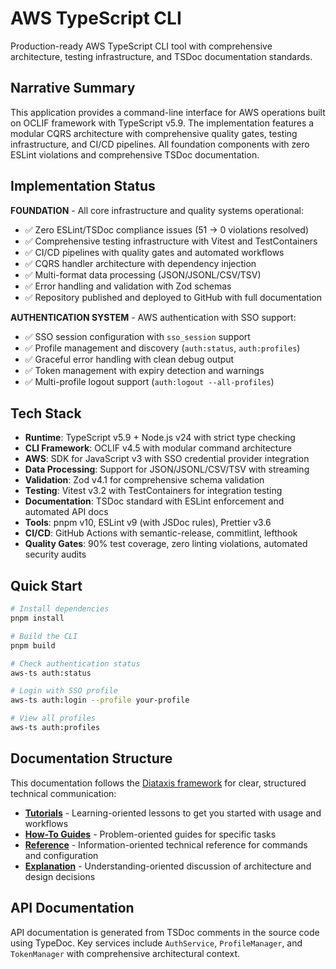 # AWS TypeScript CLI

Production-ready AWS TypeScript CLI tool with comprehensive architecture,
testing infrastructure, and TSDoc documentation standards.

## Narrative Summary

This application provides a command-line interface for AWS operations built on
OCLIF framework with TypeScript v5.9. The implementation features a modular
CQRS architecture with comprehensive quality gates, testing infrastructure,
and CI/CD pipelines. All foundation components with zero ESLint violations
and comprehensive TSDoc documentation.

## Implementation Status

**FOUNDATION** - All core infrastructure and quality systems operational:

- ✅ Zero ESLint/TSDoc compliance issues (51 → 0 violations resolved)
- ✅ Comprehensive testing infrastructure with Vitest and TestContainers
- ✅ CI/CD pipelines with quality gates and automated workflows
- ✅ CQRS handler architecture with dependency injection
- ✅ Multi-format data processing (JSON/JSONL/CSV/TSV)
- ✅ Error handling and validation with Zod schemas
- ✅ Repository published and deployed to GitHub with full documentation

**AUTHENTICATION SYSTEM** - AWS authentication with SSO support:

- ✅ SSO session configuration with `sso_session` support
- ✅ Profile management and discovery (`auth:status`, `auth:profiles`)
- ✅ Graceful error handling with clean debug output
- ✅ Token management with expiry detection and warnings
- ✅ Multi-profile logout support (`auth:logout --all-profiles`)

## Tech Stack

- **Runtime**: TypeScript v5.9 + Node.js v24 with strict type checking
- **CLI Framework**: OCLIF v4.5 with modular command architecture
- **AWS**: SDK for JavaScript v3 with SSO credential provider integration
- **Data Processing**: Support for JSON/JSONL/CSV/TSV with streaming
- **Validation**: Zod v4.1 for comprehensive schema validation
- **Testing**: Vitest v3.2 with TestContainers for integration testing
- **Documentation**: TSDoc standard with ESLint enforcement and automated
  API docs
- **Tools**: pnpm v10, ESLint v9 (with JSDoc rules), Prettier v3.6
- **CI/CD**: GitHub Actions with semantic-release, commitlint, lefthook
- **Quality Gates**: 90% test coverage, zero linting violations, automated
  security audits

## Quick Start

```bash
# Install dependencies
pnpm install

# Build the CLI
pnpm build

# Check authentication status
aws-ts auth:status

# Login with SSO profile
aws-ts auth:login --profile your-profile

# View all profiles
aws-ts auth:profiles
```

## Documentation Structure

This documentation follows the [Diataxis framework](https://diataxis.fr/) for
clear, structured technical communication:

- **[Tutorials](/tutorials/)** - Learning-oriented lessons to get you started
  with usage and workflows
- **[How-To Guides](/how-to/)** - Problem-oriented guides for specific tasks
- **[Reference](/reference/)** - Information-oriented technical reference for
  commands and configuration
- **[Explanation](/explanation/)** - Understanding-oriented discussion of
  architecture and design decisions

## API Documentation

API documentation is generated from TSDoc comments in the source code using
TypeDoc. Key services include `AuthService`, `ProfileManager`, and
`TokenManager` with comprehensive architectural context.

